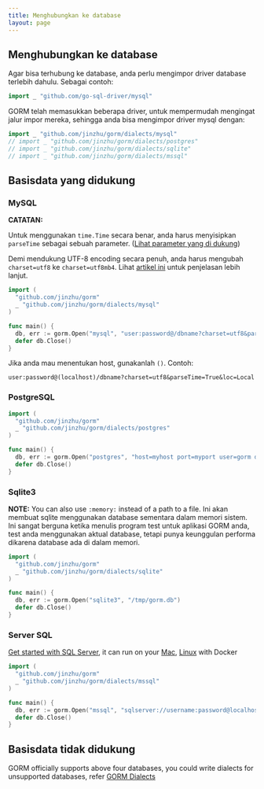 ```yaml
---
title: Menghubungkan ke database
layout: page
---
```


## Menghubungkan ke database

Agar bisa terhubung ke database, anda perlu mengimpor driver database terlebih dahulu. Sebagai contoh:

```go
import _ "github.com/go-sql-driver/mysql"
```

GORM telah memasukkan beberapa driver, untuk mempermudah mengingat jalur impor mereka, sehingga anda bisa mengimpor driver mysql dengan:

```go
import _ "github.com/jinzhu/gorm/dialects/mysql"
// import _ "github.com/jinzhu/gorm/dialects/postgres"
// import _ "github.com/jinzhu/gorm/dialects/sqlite"
// import _ "github.com/jinzhu/gorm/dialects/mssql"
```

## Basisdata yang didukung

### MySQL

**CATATAN:**

Untuk menggunakan `time.Time` secara benar, anda harus menyisipkan `parseTime` sebagai sebuah parameter. ([Lihat parameter yang di dukung](https://github.com/go-sql-driver/mysql#parameters))

Demi mendukung UTF-8 encoding secara penuh, anda harus mengubah `charset=utf8` ke `charset=utf8mb4`. Lihat [artikel ini](https://mathiasbynens.be/notes/mysql-utf8mb4) untuk penjelasan lebih lanjut.

```go
import (
  "github.com/jinzhu/gorm"
  _ "github.com/jinzhu/gorm/dialects/mysql"
)

func main() {
  db, err := gorm.Open("mysql", "user:password@/dbname?charset=utf8&parseTime=True&loc=Local")
  defer db.Close()
}
```

Jika anda mau menentukan host, gunakanlah `()`. Contoh:

    user:password@(localhost)/dbname?charset=utf8&parseTime=True&loc=Local
    

### PostgreSQL

```go
import (
  "github.com/jinzhu/gorm"
  _ "github.com/jinzhu/gorm/dialects/postgres"
)

func main() {
  db, err := gorm.Open("postgres", "host=myhost port=myport user=gorm dbname=gorm password=mypassword")
  defer db.Close()
}
```

### Sqlite3

**NOTE:** You can also use `:memory:` instead of a path to a file. Ini akan membuat sqlite menggunakan database sementara dalam memori sistem. Ini sangat berguna ketika menulis program test untuk aplikasi GORM anda, test anda menggunakan aktual database, tetapi punya keunggulan performa dikarena database ada di dalam memori.

```go
import (
  "github.com/jinzhu/gorm"
  _ "github.com/jinzhu/gorm/dialects/sqlite"
)

func main() {
  db, err := gorm.Open("sqlite3", "/tmp/gorm.db")
  defer db.Close()
}
```

### Server SQL

[Get started with SQL Server](https://www.microsoft.com/en-us/sql-server/developer-get-started/go), it can run on your [Mac](https://sqlchoice.azurewebsites.net/en-us/sql-server/developer-get-started/go/mac/), [Linux](https://sqlchoice.azurewebsites.net/en-us/sql-server/developer-get-started/go/ubuntu/) with Docker

```go
import (
  "github.com/jinzhu/gorm"
  _ "github.com/jinzhu/gorm/dialects/mssql"
)

func main() {
  db, err := gorm.Open("mssql", "sqlserver://username:password@localhost:1433?database=dbname")
  defer db.Close()
}
```

## Basisdata tidak didukung

GORM officially supports above four databases, you could write dialects for unsupported databases, refer [GORM Dialects](/docs/dialects.html)